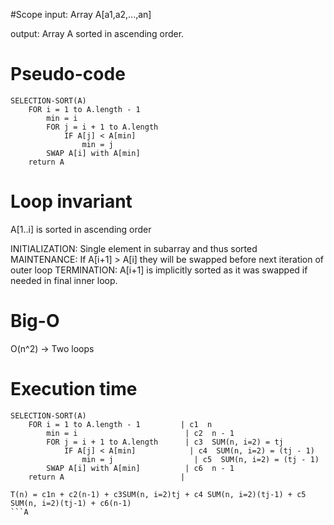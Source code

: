 #Scope
input: Array A[a1,a2,...,an]

output: Array A sorted in ascending order.

# Pseudo-code
```
SELECTION-SORT(A)
	FOR i = 1 to A.length - 1
		min = i
		FOR j = i + 1 to A.length
			IF A[j] < A[min]
				min = j
		SWAP A[i] with A[min]
	return A
```

# Loop invariant
A[1..i] is sorted in ascending order

INITIALIZATION: Single element in subarray and thus sorted
MAINTENANCE: If A[i+1] > A[i] they will be swapped before next iteration of outer loop
TERMINATION: A[i+1] is implicitly sorted as it was swapped if needed in final inner loop.

# Big-O
O(n^2) -> Two loops

# Execution time
```
SELECTION-SORT(A)
	FOR i = 1 to A.length - 1         | c1  n
		min = i                        | c2  n - 1
		FOR j = i + 1 to A.length      | c3  SUM(n, i=2) = tj
			IF A[j] < A[min]            | c4  SUM(n, i=2) = (tj - 1)
				min = j                  | c5  SUM(n, i=2) = (tj - 1)
		SWAP A[i] with A[min]          | c6  n - 1
	return A                          |
	
T(n) = c1n + c2(n-1) + c3SUM(n, i=2)tj + c4 SUM(n, i=2)(tj-1) + c5 SUM(n, i=2)(tj-1) + c6(n-1)
```A